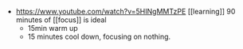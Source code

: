 - https://www.youtube.com/watch?v=5HINgMMTzPE [[learning]] 90 minutes of [[focus]] is ideal
    - 15min warm up
    - 15 minutes cool down, focusing on nothing.
